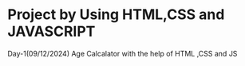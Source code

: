 # Project by Using HTML,CSS and JAVASCRIPT
Day-1(09/12/2024)
        Age Calcalator with the help of HTML ,CSS and JS
